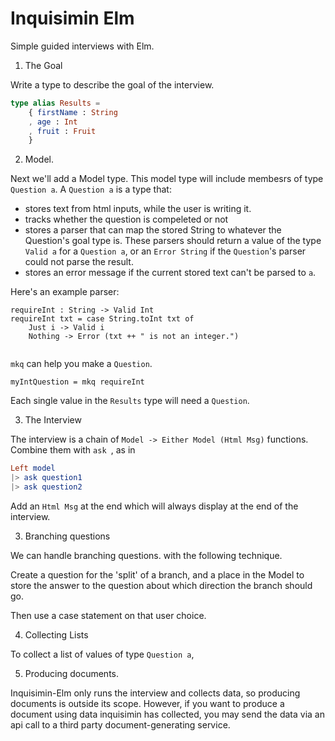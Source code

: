 # Inquisimin Elm


Simple guided interviews with Elm. 


1. The Goal

Write a type to describe the goal of the interview. 

```elm
type alias Results = 
    { firstName : String
    , age : Int
    , fruit : Fruit
    }
```

2. Model. 

Next we'll add a Model type. This model type will include membesrs of type `Question a`. A `Question a` is a type that:

* stores text from html inputs, while the user is writing it. 
* tracks whether the question is compeleted or not 
* stores a parser that can map the stored String to whatever the Question's goal type is. These parsers should return a value of the type `Valid a` for a `Question a`, or an `Error String` if the `Question`'s parser could not parse the result. 
* stores an error message if the current stored text can't be parsed to `a`.

Here's an example parser:

```
requireInt : String -> Valid Int
requireInt txt = case String.toInt txt of
    Just i -> Valid i
    Nothing -> Error (txt ++ " is not an integer.")


```

`mkq` can help you make a `Question`. 

```
myIntQuestion = mkq requireInt
```

Each single value in the `Results` type will need a `Question`.




3. The Interview

The interview is a chain of `Model -> Either Model (Html Msg)` functions. Combine them with 
`ask `, as in 

```elm
Left model 
|> ask question1
|> ask question2
```

Add an `Html Msg` at the end which will always display at the end of the interview.

3.  Branching questions

We can handle branching questions. with the following technique. 

Create a question for the 'split' of a branch, and a place in the Model to store the answer to the question about which direction the branch should go. 

Then use a case statement on that user choice.

4. Collecting Lists

To collect a list of values of type `Question a`, 

5. Producing documents. 

Inquisimin-Elm only runs the interview and collects data, so producing documents is outside its scope. However, if you want to produce a document using data inquisimin has collected, you may send the data via an api call to a third party document-generating service. 
